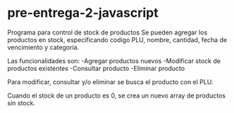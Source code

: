 # pre-entrega-2-javascript
Programa para control de stock de productos
Se pueden agregar los productos en stock, especificando codigo PLU, nombre, cantidad, fecha de vencimiento y categoría.

Las funcionalidades son:
-Agregar productos nuevos
-Modificar stock de productos existentes
-Consultar producto
-Eliminar producto

Para modificar, consultar y/o eliminar se busca el producto con el PLU.

Cuando el stock de un producto es 0, se crea un nuevo array de productos sin stock.
